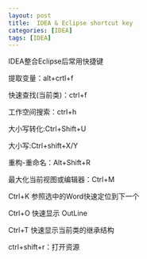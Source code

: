 ```yaml
---
layout: post
title:  IDEA & Eclipse shortcut key
categories: [IDEA]
tags: [IDEA]
---
```

IDEA整合Eclipse后常用快捷键

<!--more-->

提取变量：alt+crtl+f

快速查找(当前类)：ctrl+f

工作空间搜索：ctrl+h

大小写转化:Ctrl+Shift+U

大小写:Ctrl+shift+X/Y

重构-重命名：Alt+Shift+R

最大化当前视图或编辑器：Ctrl+M

Ctrl+K 参照选中的Word快速定位到下一个

Ctrl+O 快速显示 OutLine

Ctrl+T 快速显示当前类的继承结构

ctrl+shift+r：打开资源


